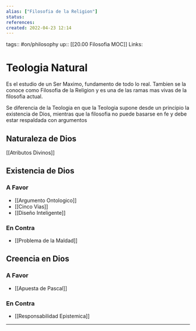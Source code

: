 ```yaml
---
alias: ["Filosofia de la Religion"]
status:
references:
created: 2022-04-23 12:14
---
```

tags:: #on/philosophy 
up:: [[20.00 Filosofia MOC]]
Links: 
# Teologia Natural
Es el estudio de un Ser Maximo, fundamento de todo lo real. Tambien se la conoce como Filosofia de la Religion y es una de las ramas mas vivas de la filosofia actual.

Se diferencia de la Teologia en que la Teologia supone desde un principio la existencia de Dios, mientras que la filosofia no puede basarse en fe y debe estar respaldada con argumentos

## Naturaleza de Dios
[[Atributos Divinos]]

## Existencia de Dios
### A Favor
- [[Argumento Ontologico]]
- [[Cinco Vias]]
- [[Diseño Inteligente]]

### En Contra
- [[Problema de la Maldad]]

## Creencia en Dios
### A Favor
- [[Apuesta de Pascal]]

### En Contra
- [[Responsabilidad Epistemica]]
___